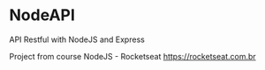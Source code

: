 # NodeAPI
API Restful with NodeJS and Express

Project from course NodeJS - Rocketseat
https://rocketseat.com.br